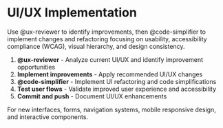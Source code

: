 # UI/UX Implementation

Use @ux-reviewer to identify improvements, then @code-simplifier to implement changes and refactoring focusing on usability, accessibility compliance (WCAG), visual hierarchy, and design consistency.

1. **@ux-reviewer** - Analyze current UI/UX and identify improvement opportunities
2. **Implement improvements** - Apply recommended UI/UX changes
3. **@code-simplifier** - Implement UI refactoring and code simplifications
4. **Test user flows** - Validate improved user experience and accessibility
5. **Commit and push** - Document UI/UX enhancements

For new interfaces, forms, navigation systems, mobile responsive design, and interactive components.
